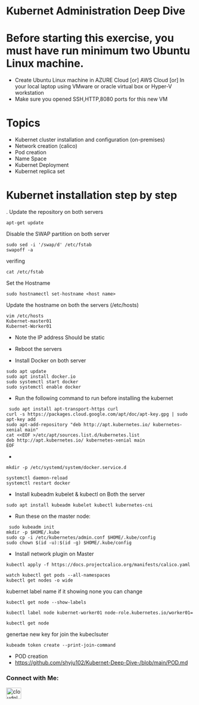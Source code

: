 
# Kubernet Administration Deep Dive 
# Before starting this exercise, you must have run minimum two Ubuntu Linux machine.
-	Create Ubuntu Linux machine in AZURE Cloud [or] AWS Cloud [or] In your local laptop using VMware or oracle virtual box or Hyper-V workstation
-	Make sure you opened SSH,HTTP,8080 ports for this new VM
# Topics 
-	Kubernet cluster installation and configuration (on-premises)
-	Network creation (calico)
-	Pod creation 
-	Name Space 
-	Kubernet Deployment 
-	Kubernet replica set 

# Kubernet installation step by step 
. Update the repository on both servers 
```
apt-get update
```
Disable the SWAP partition on both server 
```
sudo sed -i '/swap/d' /etc/fstab
swapoff -a
```
verifing 
```
cat /etc/fstab
```
Set the Hostname 
```
sudo hostnamectl set-hostname <host name>
```
Update the hostname on both the servers (/etc/hosts)
```
vim /etc/hosts
Kubernet-master01
Kubernet-Worker01
```

- Note the IP address Should be static

- Reboot the servers 


- Install Docker on both server 
```
sudo apt update
sudo apt install docker.io
sudo systemctl start docker
sudo systemctl enable docker
```

- Run the following command to run before installing the kubernet 
```
 sudo apt install apt-transport-https curl
curl -s https://packages.cloud.google.com/apt/doc/apt-key.gpg | sudo apt-key add
sudo apt-add-repository "deb http://apt.kubernetes.io/ kubernetes-xenial main"
cat <<EOF >/etc/apt/sources.list.d/kubernetes.list
deb http://apt.kubernetes.io/ kubernetes-xenial main
EOF
```

-  

```
mkdir -p /etc/systemd/system/docker.service.d

systemctl daemon-reload
systemctl restart docker
```

- Install kubeadm kubelet & kubectl on Both the server 
```
sudo apt install kubeadm kubelet kubectl kubernetes-cni
```


- Run these on the master node: 
```
 sudo kubeadm init
mkdir -p $HOME/.kube
sudo cp -i /etc/kubernetes/admin.conf $HOME/.kube/config
sudo chown $(id -u):$(id -g) $HOME/.kube/config
```

- Install network plugin on Master
```
kubectl apply -f https://docs.projectcalico.org/manifests/calico.yaml

watch kubectl get pods --all-namespaces
kubectl get nodes -o wide
```

kubernet label name if it showing none you can change 
```
kubectl get node --show-labels

kubectl label node kubernet-worker01 node-role.kubernetes.io/worker01=
```

```
kubectl get node
```

genertae new key for join the kubeclsuter 
```
kubeadm token create --print-join-command
```

- POD creation 
- https://github.com/shyju102/Kubernet-Deep-Dive-/blob/main/POD.md



<h3 align="left">Connect with Me:</h3>
<a href="https://linkedin.com/in/Shyjustack" target="blank"><img align="center" src="https://raw.githubusercontent.com/rahuldkjain/github-profile-readme-generator/master/src/images/icons/Social/linked-in-alt.svg" alt="cloudnloud" height="30" width="40" /></a>




